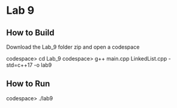 # Lab 9

## How to Build

Download the Lab_9 folder zip and open a codespace

codespace> cd Lab_9
codespace> g++ main.cpp LinkedList.cpp -std=c++17 -o lab9

## How to Run

codespace> ./lab9